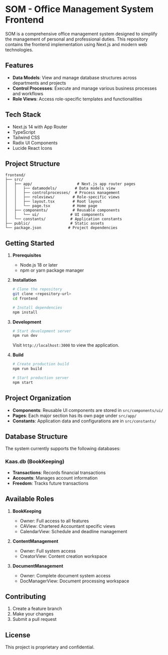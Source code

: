 # SOM - Office Management System Frontend

SOM is a comprehensive office management system designed to simplify the management of personal and professional duties. This repository contains the frontend implementation using Next.js and modern web technologies.

## Features

- **Data Models**: View and manage database structures across departments and projects
- **Control Processes**: Execute and manage various business processes and workflows
- **Role Views**: Access role-specific templates and functionalities

## Tech Stack

- Next.js 14 with App Router
- TypeScript
- Tailwind CSS
- Radix UI Components
- Lucide React Icons

## Project Structure

```
frontend/
├── src/
│   ├── app/                    # Next.js app router pages
│   │   ├── datamodels/        # Data models view
│   │   ├── controlprocesses/  # Process management
│   │   ├── roleviews/        # Role-specific views
│   │   ├── layout.tsx        # Root layout
│   │   └── page.tsx          # Home page
│   ├── components/           # Reusable components
│   │   └── ui/              # UI components
│   └── constants/           # Application constants
├── public/                  # Static assets
└── package.json            # Project dependencies
```

## Getting Started

1. **Prerequisites**
   - Node.js 18 or later
   - npm or yarn package manager

2. **Installation**
   ```bash
   # Clone the repository
   git clone <repository-url>
   cd frontend

   # Install dependencies
   npm install
   ```

3. **Development**
   ```bash
   # Start development server
   npm run dev
   ```
   Visit `http://localhost:3000` to view the application.

4. **Build**
   ```bash
   # Create production build
   npm run build

   # Start production server
   npm start
   ```

## Project Organization

- **Components**: Reusable UI components are stored in `src/components/ui/`
- **Pages**: Each major section has its own page under `src/app/`
- **Constants**: Application data and configurations are in `src/constants/`

## Database Structure

The system currently supports the following databases:

### Kaas.db (BookKeeping)
- **Transactions**: Records financial transactions
- **Accounts**: Manages account information
- **Freedom**: Tracks future transactions

## Available Roles

1. **BookKeeping**
   - Owner: Full access to all features
   - CAView: Chartered Accountant specific views
   - CalendarView: Schedule and deadline management

2. **ContentManagement**
   - Owner: Full system access
   - CreatorView: Content creation workspace

3. **DocumentManagement**
   - Owner: Complete document system access
   - DocManagerView: Document processing workspace

## Contributing

1. Create a feature branch
2. Make your changes
3. Submit a pull request

## License

This project is proprietary and confidential.

